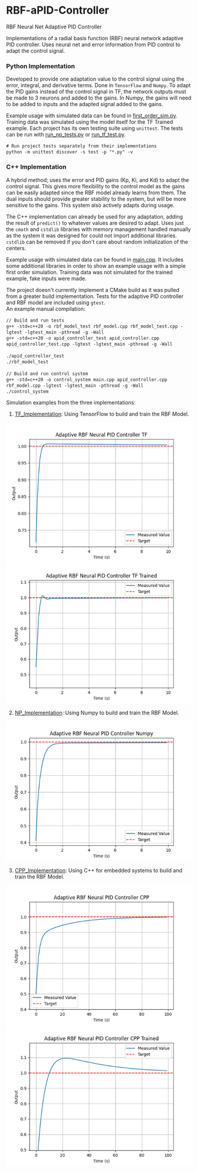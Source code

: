 # RBF-aPID-Controller
RBF Neural Net Adaptive PID Controller

Implementations of a radial basis function (RBF) neural network adaptive PID controller. Uses 
neural net and error information from PID control to adapt the control signal. 

### Python Implementation
Developed to provide one adaptation value to the control signal 
using the error, integral, and derivative terms. Done in `TensorFlow` and `Numpy`.
To adapt the PID gains instead of the control signal in TF, the network outputs 
must be made to 3 neurons and added to the gains. In Numpy, the gains will need to
be added to inputs and the adapted signal added to the gains. 

Example usage with simulated data can be found in [first_order_sim.py](first_order_sim.py). 
Training data was simulated using the model itself for the TF Trained example. Each project
has its own testing suite using `unittest`. The tests can be run with [run_np_tests.py](./NP_Implementation/run_np_tests.py)
or [run_tf_test.py](./TF_Implementation/run_tf_tests.py).
```
# Run project tests separately from their implementations
python -m unittest discover -s test -p "*.py" -v 
```

### C++ Implementation
A hybrid method; uses the error and PID gains (Kp, Ki, and Kd) to adapt the control signal. 
This gives more flexibility to the control model as the gains can be easily adapted since 
the RBF model already learns from them. The dual inputs should provide greater stability to
the system, but will be more sensitive to the gains. This system also actively adapts during
usage. 

The C++ implementation can already be used for any adaptation, adding the result of `predict()` to
whatever values are desired to adapt. Uses just the `cmath` and `cstdlib` libraries with memory 
management handled manually as the system it was designed for could not import additional libraries. 
`cstdlib` can be removed if you don't care about random initialization of the centers. 

Example usage with simulated data can be found in [main.cpp](/CPP_Implementation/main.cpp). 
It includes some additional libraries in order to show an example usage with a simple first 
order simulation. Training data was not simulated for the trained example, fake inputs were made.

The project doesn't currently implement a CMake build as it was pulled from a greater build implementation. Tests for 
the adaptive PID controller and RBF model are included using `gtest`.\
An example manual compilation:
```
// Build and run tests 
g++ -std=c++20 -o rbf_model_test rbf_model.cpp rbf_model_test.cpp -lgtest -lgtest_main -pthread -g -Wall
g++ -std=c++20 -o apid_controller_test apid_controller.cpp apid_controller_test.cpp -lgtest -lgtest_main -pthread -g -Wall

./apid_controller_test
./rbf_model_test

// Build and run control system
g++ -std=c++20 -o control_system main.cpp apid_controller.cpp rbf_model.cpp -lgtest -lgtest_main -pthread -g -Wall
./control_system
```

Simulation examples from the three implementations: 

1. [TF_Implementation](/TF_Implementation/): Using TensorFlow to build and train the RBF Model.

![TensorFlow](images/tf_impl.png "TensorFlow")
![TF_Trained](images/tf_impl_trained.png "TF_Trained")

2. [NP_Implementation](/NP_Implementation/): Using Numpy to build and train the RBF Model.

![Numpy](images/nump_impl.png "Numpy")

3. [CPP_Implementation](/CPP_Implementation/): Using C++ for embedded systems to build and train the RBF Model. 

![CPP](images/cpp_impl.png "CPP")
![CPP_Trained](images/cpp_impl_trained.png "CPP_Trained")
